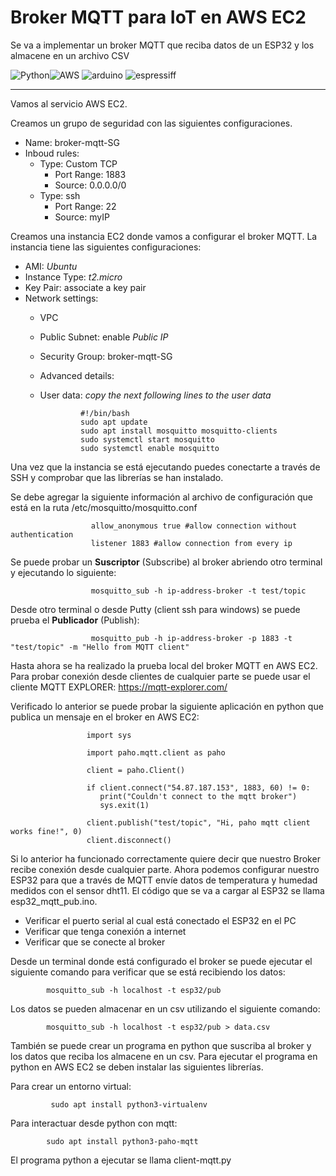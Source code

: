 # Broker MQTT para IoT en AWS EC2

Se va a implementar un broker MQTT que reciba datos de un ESP32 y los almacene en un archivo CSV

![Python](https://img.shields.io/badge/python-3670A0?style=for-the-badge&logo=python&logoColor=ffdd54)![AWS](https://img.shields.io/badge/Amazon_AWS-FF9900?style=for-the-badge&logo=amazonaws&logoColor=white)
![arduino](https://img.shields.io/badge/Arduino-00979D?style=for-the-badge&logo=Arduino&logoColor=white)
![espressiff](https://img.shields.io/badge/espressif-E7352C?style=for-the-badge&logo=espressif&logoColor=white)

<hr>

Vamos al servicio AWS EC2. 

   Creamos un grupo de seguridad con las siguientes configuraciones.      
      
   - Name: broker-mqtt-SG
   - Inboud rules:
      - Type: Custom TCP
         - Port Range: 1883
         - Source: 0.0.0.0/0
      - Type: ssh
         - Port Range: 22
         - Source: myIP        
      
   Creamos una instancia EC2 donde vamos a configurar el broker MQTT. La instancia tiene las siguientes configuraciones:
   
   - AMI: *Ubuntu*
   - Instance Type: *t2.micro*
   - Key Pair: associate a key pair
   - Network settings:
     - VPC
     - Public Subnet: enable *Public IP*
     - Security Group: broker-mqtt-SG
     - Advanced details:

     - User data: *copy the next following lines to the user data*
          
                    #!/bin/bash
                    sudo apt update
                    sudo apt install mosquitto mosquitto-clients           
                    sudo systemctl start mosquitto           
                    sudo systemctl enable mosquitto           
                    
            
   Una vez que la instancia se está ejecutando puedes conectarte a través de SSH y comprobar que las librerías se han instalado.

   Se debe agregar la siguiente información al archivo de configuración que está en la ruta /etc/mosquitto/mosquitto.conf

                      allow_anonymous true #allow connection without authentication 
                      listener 1883 #allow connection from every ip
    
   Se puede probar un **Suscriptor** (Subscribe) al broker abriendo otro terminal y ejecutando lo siguiente:

                      mosquitto_sub -h ip-address-broker -t test/topic

   Desde otro terminal o desde Putty (client ssh para windows) se puede prueba el **Publicador** (Publish):   
    

                      mosquitto_pub -h ip-address-broker -p 1883 -t "test/topic" -m "Hello from MQTT client"

   Hasta ahora se ha realizado la prueba local del broker MQTT en AWS EC2. Para probar conexión desde clientes de cualquier parte se puede usar el cliente MQTT EXPLORER: https://mqtt-explorer.com/

   Verificado lo anterior se puede probar la siguiente aplicación en python que publica un mensaje en el broker en AWS EC2:

                     import sys

                     import paho.mqtt.client as paho

                     client = paho.Client()

                     if client.connect("54.87.187.153", 1883, 60) != 0:
                        print("Couldn't connect to the mqtt broker")
                        sys.exit(1)

                     client.publish("test/topic", "Hi, paho mqtt client works fine!", 0)
                     client.disconnect()
   
   Si lo anterior ha funcionado correctamente quiere decir que nuestro Broker recibe conexión desde cualquier parte. Ahora podemos configurar nuestro ESP32 para que a través de MQTT envíe datos de temperatura y humedad medidos con el sensor dht11. El código que se va a cargar al ESP32 se llama esp32_mqtt_pub.ino. 

   - Verificar el puerto serial al cual está conectado el ESP32 en el PC
   - Verificar que tenga conexión a internet
   - Verificar que se conecte al broker

   Desde un terminal donde está configurado el broker se puede ejecutar el siguiente comando para verificar que se está recibiendo los datos:

            mosquitto_sub -h localhost -t esp32/pub
   
   Los datos se pueden almacenar en un csv utilizando el siguiente comando:

            mosquitto_sub -h localhost -t esp32/pub > data.csv

   También se puede crear un programa en python que suscriba al broker y los datos que reciba los almacene en un csv. Para ejecutar el programa en python en AWS EC2 se deben instalar las siguientes librerías. 

   Para crear un entorno virtual:

             sudo apt install python3-virtualenv

   Para interactuar desde python con mqtt:

            sudo apt install python3-paho-mqtt

   El programa python a ejecutar se llama client-mqtt.py
